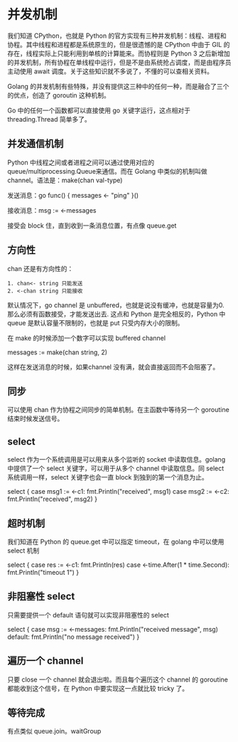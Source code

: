# 并发机制

我们知道 CPython，也就是 Python 的官方实现有三种并发机制：线程、进程和协程。其中线程和进程都是系统原生的，但是很遗憾的是 CPython 中由于 GIL 的存在，线程实际上只能利用到单核的计算能来。而协程则是 Python 3 之后新增加的并发机制，所有协程在单线程中运行，但是不是由系统抢占调度，而是由程序员主动使用 await 调度。关于这些知识就不多说了，不懂的可以查相关资料。

Golang 的并发机制有些特殊，并没有提供这三种中的任何一种，而是融合了三个的优点，创造了 goroutin 这种机制。

Go 中的任何一个函数都可以直接使用 go 关键字运行，这点相对于 threading.Thread 简单多了。

## 并发通信机制

Python 中线程之间或者进程之间可以通过使用对应的 queue/multiprocessing.Queue来通信。而在 Golang 中类似的机制叫做 channel。语法是：make(chan val-type)

发送消息：go func() { messages <- "ping" }()

接收消息：msg := <-messages

接受会 block 住，直到收到一条消息位置，有点像 queue.get

## 方向性

chan 还是有方向性的：

	1. chan<- string 只能发送
	2. <-chan string 只能接收

默认情况下，go channel 是 unbuffered，也就是说没有缓冲，也就是容量为0. 那么必须有函数接受，才能发送出去. 这点和 Python 是完全相反的，Python 中 queue 是默认容量不限制的，也就是 put 只受内存大小的限制。

在 make 的时候添加一个数字可以实现 buffered channel

messages := make(chan string, 2)

这样在发送消息的时候，如果channel 没有满，就会直接返回而不会阻塞了。

## 同步

可以使用 chan 作为协程之间同步的简单机制。在主函数中等待另一个 goroutine 结束时候发送信号。

## select

select 作为一个系统调用是可以用来从多个监听的 socket 中读取信息。golang 中提供了一个 select 关键字，可以用于从多个 channel 中读取信息。同 select 系统调用一样，select 关键字也会一直 block 到独到的第一个消息为止。

select {
        case msg1 := <-c1:
            fmt.Println("received", msg1)
        case msg2 := <-c2:
            fmt.Println("received", msg2)
        }


## 超时机制

我们知道在 Python 的 queue.get 中可以指定 timeout，在 golang 中可以使用 select 机制

select {
    case res := <-c1:
        fmt.Println(res)
    case <-time.After(1 * time.Second):
        fmt.Println("timeout 1")
    }


## 非阻塞性 select

只需要提供一个 default 语句就可以实现非阻塞性的 select

select {
    case msg := <-messages:
        fmt.Println("received message", msg)
    default:
        fmt.Println("no message received")
    }

## 遍历一个 channel

只要 close 一个 channel 就会退出啦。而且每个遍历这个 channel 的 goroutine 都能收到这个信号，在 Python 中要实现这一点就比较 tricky 了。

## 等待完成

有点类似 queue.join。waitGroup
